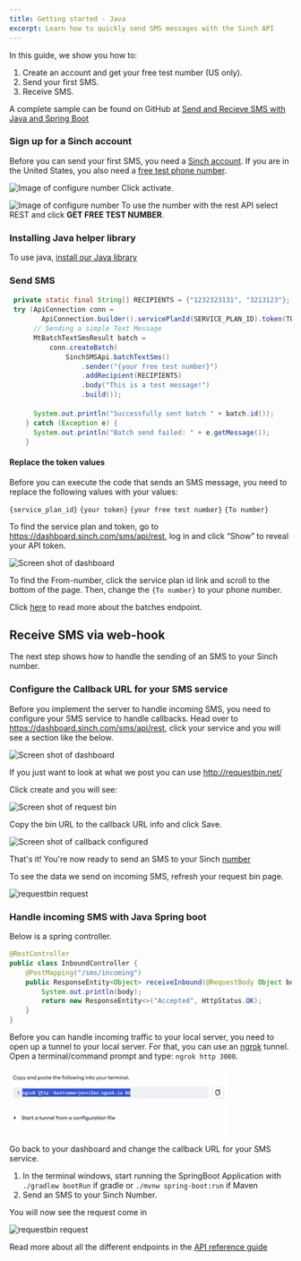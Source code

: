 ```yaml
---
title: Getting started - Java
excerpt: Learn how to quickly send SMS messages with the Sinch API
---
```

In this guide, we show you how to:

1. Create an account and get your free test number (US only).
2. Send your first SMS.
3. Receive SMS.

A complete sample can be found on GitHub at [Send and Recieve SMS with Java and Spring Boot](https://github.com/sinch/sms-java-sample)

### Sign up for a Sinch account

Before you can send your first SMS, you need a [Sinch
account](https://dashboard.sinch.com/signup). If you are in the United States, you also need a [free test phone number](https://dashboard.sinch.com/numbers/your-numbers/numbers).

![Image of configure number](images\new-number\activateyournumber.png)
Click activate.

![Image of configure number](images\new-number\select-rest.png)
To use the number with the rest API select REST and click **GET FREE TEST NUMBER**.

### Installing Java helper library

To use java, [install our Java library](doc:sms-java-library)

### Send SMS

```java Java
 private static final String[] RECIPIENTS = {"1232323131", "3213123"};
 try (ApiConnection conn =
        ApiConnection.builder().servicePlanId(SERVICE_PLAN_ID).token(TOKEN).start()) {
      // Sending a simple Text Message
      MtBatchTextSmsResult batch =
          conn.createBatch(
              SinchSMSApi.batchTextSms()
                  .sender("{your free test number}")
                  .addRecipient(RECIPIENTS)
                  .body("This is a test message!")
                  .build());

      System.out.println("Successfully sent batch " + batch.id());
    } catch (Exception e) {
      System.out.println("Batch send failed: " + e.getMessage());
    }
```

#### Replace the token values

Before you can execute the code that sends an SMS message, you need to replace the following values with your values:

`{service_plan_id}`
`{your token}`
`{your free test number}`
`{To number}`

To find the service plan and token, go to https://dashboard.sinch.com/sms/api/rest, log in and click “Show” to reveal your API token.

![Screen shot of dashboard](images\sms-callback-url.png)

To find the From-number, click the service plan id link and scroll to the bottom of the page. Then, change the `{To number}` to your phone number.

Click [here](https://developers.sinch.com/reference/#sendsms) to read more about the batches endpoint.

## Receive SMS via web-hook

The next step shows how to handle the sending of an SMS to your Sinch number.

### Configure the Callback URL for your SMS service

Before you implement the server to handle incoming SMS, you need to configure your SMS service to handle callbacks. Head over to https://dashboard.sinch.com/sms/api/rest, click your service and you will see a section like the below.

![Screen shot of dashboard](images\sms-callback-url.png)

If you just want to look at what we post you can use http://requestbin.net/

Click create and you will see:

![Screen shot of request bin](images\requestbin.png)

Copy the bin URL to the callback URL info and click Save.

![Screen shot of callback configured](images\callbackurlconfigured.png)

That's it! You're now ready to send an SMS to your Sinch [number](https://dashboard.sinch.com/numbers/your-numbers/numbers)

To see the data we send on incoming SMS, refresh your request bin page.

![requestbin request](images\requestbin-request.png)

### Handle incoming SMS with Java Spring boot

Below is a spring controller. 

```java
@RestController
public class InboundController {
    @PostMapping("/sms/incoming")
    public ResponseEntity<Object> receiveInbound(@RequestBody Object body) {
        System.out.println(body);
        return new ResponseEntity<>("Accepted", HttpStatus.OK);
    }
}
```

Before you can handle incoming traffic to your local server, you need to open up a tunnel to your local server. For that, you can use an [ngrok](https://ngrok.com/) tunnel. Open a terminal/command prompt and type: `ngrok http 3000`.

![requestbin request](images\ngrok.png)

Go back to your dashboard and change the callback URL for your SMS service.

1. In the terminal windows, start running the SpringBoot Application with `./gradlew bootRun` if gradle or `./mvnw spring-boot:run` if Maven
2. Send an SMS to your Sinch Number.

You will now see the request come in

![requestbin request](images\noderesponse.png)

Read more about all the different endpoints in the [API reference guide](https://developers.sinch.com/reference)
